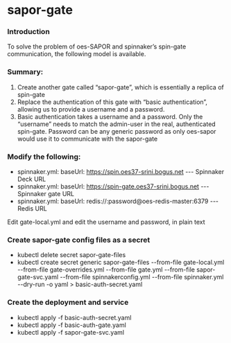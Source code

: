 # sapor-gate

### Introduction
To solve the problem of oes-SAPOR and spinnaker’s spin-gate communication, the following model is available.

### Summary:
1. Create another gate called “sapor-gate”, which is essentially a replica of spin-gate
2. Replace the authentication of this gate with “basic authentication”, allowing us to provide a username and a password.
3. Basic authentication takes a username and a password. Only the “username” needs to match the admin-user in the real, authenticated spin-gate. Password can be any generic password as only oes-sapor would use it to communicate with the sapor-gate

### Modify the following:
- spinnaker.yml:    baseUrl: https://spin.oes37-srini.bogus.net      --- Spinnaker Deck URL
- spinnaker.yml:    baseUrl: https://spin-gate.oes37-srini.bogus.net --- Spinnaker gate URL
- spinnaker.yml:    baseUrl: redis://:password@oes-redis-master:6379 --- Redis URL

Edit gate-local.yml and edit the username and password, in plain text

### Create sapor-gate config files as a secret
- kubectl delete secret sapor-gate-files
- kubectl create secret generic sapor-gate-files --from-file gate-local.yml --from-file gate-overrides.yml --from-file gate.yml --from-file sapor-gate-svc.yaml --from-file spinnakerconfig.yml --from-file spinnaker.yml --dry-run -o yaml > basic-auth-secret.yaml

### Create the deployment and service
- kubectl apply -f basic-auth-secret.yaml
- kubectl apply -f basic-auth-gate.yaml
- kubectl apply -f sapor-gate-svc.yaml
